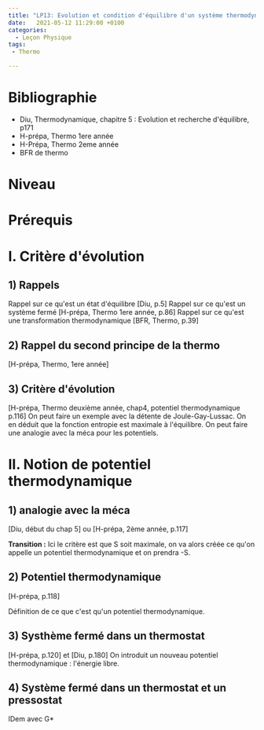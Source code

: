 ```yaml
---
title: "LP13: Evolution et condition d'équilibre d'un système thermodynamique fermé"
date:   2021-05-12 11:29:00 +0100
categories:
  - Leçon Physique
tags:
 - Thermo

---
```

# Bibliographie
* Diu, Thermodynamique, chapitre 5 : Evolution et recherche d'équilibre, p171
* H-prépa, Thermo 1ere année
* H-Prépa, Thermo 2eme année
* BFR de thermo
# Niveau 
# Prérequis 

# I. Critère d'évolution 
## 1) Rappels
Rappel sur ce qu'est un état d'équilibre [Diu, p.5]
Rappel sur ce qu'est un système fermé [H-prépa, Thermo 1ere année, p.86]
Rappel sur ce qu'est une transformation thermodynamique [BFR, Thermo, p.39]

## 2) Rappel du second principe de la thermo 
[H-prépa, Thermo, 1ere année]

## 3) Critère d'évolution
[H-prépa, Thermo deuxième année, chap4, potentiel thermodynamique p.116]
On peut faire un exemple avec la détente de Joule-Gay-Lussac. On en déduit que la fonction entropie est maximale à l'équilibre.
On peut faire une analogie avec la méca pour les potentiels.

# II. Notion de potentiel thermodynamique
## 1) analogie avec la méca

[Diu, début du chap 5] ou [H-prépa, 2ème année, p.117]

**Transition :** Ici le critère est que S soit maximale, on va alors créée ce qu'on appelle un potentiel thermodynamique et on prendra -S.

## 2) Potentiel thermodynamique
[H-prépa, p.118]

Définition de ce que c'est qu'un potentiel thermodynamique.

## 3) Systhème fermé dans un thermostat
[H-prépa, p.120] et [Diu, p.180]
On introduit un nouveau potentiel thermodynamique : l'énergie libre.

## 4) Système fermé dans un thermostat et un pressostat
IDem avec G* 

